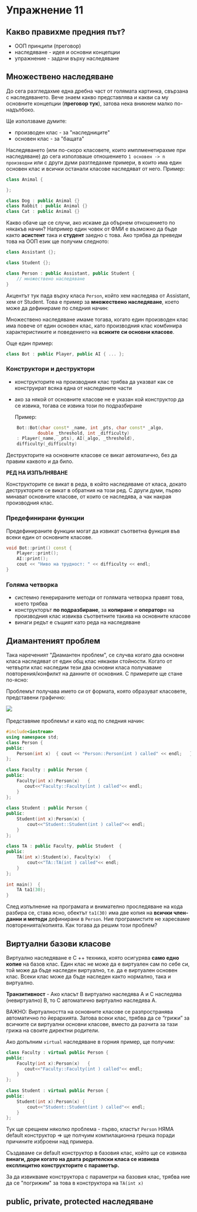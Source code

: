 # Упражнение 11

## Какво правихме предния път?
- ООП принципи (преговор)
- наследяване - идея и основни концепции
- упражнение - задачи върху наследяване

## Множествено наследяване

До сега разгледахме една дребна част от голямата картинка, свързана с наследяването. Вече знаем какво представлява и какви са му основните концепции (**преговор тук**), затова нека вникнем малко по-надълбоко.

Ще използваме думите:
- производен клас - за "наследниците"
- основен клас - за "бащата"

Наследяването (или по-скоро класовете, които имплменетирахме при наследяване) до сега използваше отношението ```1 основен -> n производни``` или с други думи разгледахме примери, в които има един основен клас и всички останали класове наследяват от него. Пример:

```c++
class Animal {

};

class Dog : public Animal {}
class Rabbit : public Animal {}
class Cat : public Animal {}
```

Какво обаче ще се случи, ако искаме да обърнем отношението по някакъв начин? Например един човек от ФМИ е възможно да бъде както **асистент** така и **студент** заедно с това. Ако трябва да преведм това на ООП език ще получим следното:

```c++
class Assistant {};

class Student {};

class Person : public Assistant, public Student {
    // множествено наследяване
}
```

Акцентът тук пада върху класа `Person`, който хем наследява от Assistant, хем от Student. Това е пример за **множествено наследяване**, което може да дефинираме по следния начин:

Множествено наследяване имаме тогава, когато един производен клас има повече от един основен клас, като производния клас комбинира характеристиките и поведението на **всиките си основни класове**.

Още един пример:

```c++
class Bot : public Player, public AI { ... };
```

### Конструктори и деструктори

- конструкторите на производния клас трябва да указват как се
конструират всяка една от наследените части
- ако за някой от основните класове не е указан кой конструктор да
се извика, тогава се извика този по подразбиране

    Пример:
```c++
    Bot::Bot(char const* _name, int _pts, char const* _algo,
            double _threshold, int _difficulty)
    : Player(_name, _pts), AI(_algo, _threshold),
    difficulty(_difficulty)
```

Деструкторите на основните класове се викат автоматично, без да
правим каквото и да било. 

**РЕД НА ИЗПЪЛНЯВАНЕ**

Конструкторите се викат в реда, в който наследяваме от класа, докато деструкторите се викат в обратния на този ред. С други думи, първо минават основните класове, от които се наследява, а чак накрая производния клас.

### Предефинирани функции

Предефинираните функции могат да извикат съответна функция във
всеки един от основните класове.

```c++
void Bot::print() const {
    Player::print();
    AI::print();
    cout << "Ниво на трудност: " << difficulty << endl;
}
```

### Голяма четворка

- системно генерираните методи от голямата четворка правят това,
което трябва
- конструкторът **по подразбиране**, за **копиране** и **оператор=** на производния клас извиква
съответните такива на основните класове
- винаги редът е същият като реда на наследяване

## Диамантеният проблем

Така нареченият "Диамантен проблем", се случва когато два основни класа наследяват от един общ клас някакви стойности. Когато от четвърти клас наследим тези два основни класа получаваме повторения/конфилкт на данните от основния. С примерите ще стане по-ясно:

Проблемът получава името си от формата, която образуват класовете, представени графично:

![](diamont.png) &nbsp;&nbsp;&nbsp;&nbsp;&nbsp;&nbsp;&nbsp;&nbsp;&nbsp;&nbsp;&nbsp;&nbsp;&nbsp;&nbsp;&nbsp;&nbsp;&nbsp;&nbsp;&nbsp;&nbsp;&nbsp;&nbsp;&nbsp;&nbsp;&nbsp;&nbsp;&nbsp;&nbsp;&nbsp;&nbsp;&nbsp;&nbsp;

Представяме проблемът и като код по следния начин: 

```c++
#include<iostream>
using namespace std;
class Person {
public:
    Person(int x)  { cout << "Person::Person(int ) called" << endl;   }
};
  
class Faculty : public Person {
public:
    Faculty(int x):Person(x)   {
       cout<<"Faculty::Faculty(int ) called"<< endl;
    }
};
  
class Student : public Person {
public:
    Student(int x):Person(x) {
        cout<<"Student::Student(int ) called"<< endl;
    }
};
  
class TA : public Faculty, public Student  {
public:
    TA(int x):Student(x), Faculty(x)   {
        cout<<"TA::TA(int ) called"<< endl;
    }
};
  
int main()  {
    TA ta1(30);
}
```

След изпълнение на програмата и внимателно проследяване на кода разбира се, става ясно, обектът `ta1(30)` има две копия на **всички член-данни и методи** дефинирани в `Person`. Ние програмистите не харесваме повторенията/копията. Как тогава да решим този проблем?

## Виртуални базови класове

Виртуално наследяване е C ++ техника, която осигурява **само едно копие** на базов клас.
Един клас не може да е виртуален сам по себе си, той може да
бъде наследен виртуално, т.е. да е виртуален основен клас. Всеки клас може да бъде наследен както нормално, така и виртуално.

**Транзитивност** - Ако класът B виртуално наследява A и C наследява (невиртуално)
B, то C автоматично виртуално наследява A.

ВАЖНО:
Виртуалността на основните класове се разпространява
автоматично по йерархията.
Затова всеки клас, трябва да се “грижи” за всичките си виртуални
основни класове, вместо да разчита за тази грижа на своите
директни родители.

Ако допълним `virtual` наследяване в горния пример, ще получим:

```c++
class Faculty : virtual public Person {
public:
    Faculty(int x):Person(x)   {
       cout<<"Faculty::Faculty(int ) called"<< endl;
    }
};
  
class Student : virtual public Person {
public:
    Student(int x):Person(x) {
        cout<<"Student::Student(int ) called"<< endl;
    }
};
```

Тук ще срещнем няколко проблема - първо, кластът `Person` НЯМА default конструктор => ще полчуим компилационна грешка поради причините изброени над примера.

Създаваме си default конструктор в базовия клас, който ще се извиква **винаги, дори когато на двата родителски класа се извиква експлицитно конструкторите с параметър.** 

За да извикваме конструктора с параметри на базовия клас, трябва ние да се "погрижим" за това в конструктора на `TA(int x)`


## public, private, protected наследяване


